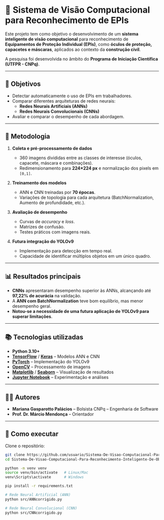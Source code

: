 # 🦾 Sistema de Visão Computacional para Reconhecimento de EPIs

Este projeto tem como objetivo o desenvolvimento de um **sistema inteligente de visão computacional** para reconhecimento de **Equipamentos de Proteção Individual (EPIs)**, como **óculos de proteção, capacetes e máscaras**, aplicados ao contexto da **construção civil**.  

A pesquisa foi desenvolvida no âmbito do **Programa de Iniciação Científica (UTFPR - CNPq)**.

---

## 📌 Objetivos

- Detectar automaticamente o uso de EPIs em trabalhadores.  
- Comparar diferentes arquiteturas de redes neurais:  
  - **Redes Neurais Artificiais (ANNs)**  
  - **Redes Neurais Convolucionais (CNNs)**  
- Avaliar e comparar o desempenho de cada abordagem.  

---

## 🧪 Metodologia

1. **Coleta e pré-processamento de dados**  
   - 360 imagens divididas entre as classes de interesse (óculos, capacete, máscara e combinações).  
   - Redimensionamento para **224×224 px** e normalização dos pixels em `[0,1]`.  

2. **Treinamento dos modelos**  
   - ANN e CNN treinadas por **70 épocas**.  
   - Variações de topologia para cada arquitetura (BatchNormalization, Aumento de profundidade, etc.).  

3. **Avaliação de desempenho**  
   - Curvas de *accuracy* e *loss*.  
   - Matrizes de confusão.  
   - Testes práticos com imagens reais.  

4. **Futura integração do YOLOv9**  
   - Implementação para detecção em tempo real.  
   - Capacidade de identificar múltiplos objetos em um único quadro.  

---

## 📊 Resultados principais

- **CNNs** apresentaram desempenho superior às ANNs, alcançando até **97,22% de acurácia** na validação.  
- A **ANN com BatchNormalization** teve bom equilíbrio, mas menor desempenho geral.  
- **Notou-se a necessidade de uma futura aplicação de **YOLOv9** para superar limitações**.  

---

## 📚 Tecnologias utilizadas

- **Python 3.10+**  
- **[TensorFlow](https://www.tensorflow.org/)** / **[Keras](https://keras.io/)** – Modelos ANN e CNN  
- **[PyTorch](https://pytorch.org/)** – Implementação do YOLOv9  
- **[OpenCV](https://opencv.org/)** – Processamento de imagens  
- **[Matplotlib](https://matplotlib.org/)** / **[Seaborn](https://seaborn.pydata.org/)** – Visualização de resultados  
- **[Jupyter Notebook](https://jupyter.org/)** – Experimentação e análises  

---

## 👩‍💻 Autores

- **Mariana Gasparotto Palácios** – Bolsista CNPq – Engenharia de Software  
- **Prof. Dr. Márcio Mendonça** – Orientador  

---

## 🚀 Como executar

Clone o repositório:
```bash
git clone https://github.com/usuario/Sistema-De-Visao-Computacional-Para-Reconhecimento-Inteligente-De-Objetos.git
cd Sistema-De-Visao-Computacional-Para-Reconhecimento-Inteligente-De-Objetos

python -m venv venv
source venv/bin/activate   # Linux/Mac
venv\Scripts\activate      # Windows

pip install -r requirements.txt

# Rede Neural Artificial (ANN)
python src/ANNcorrigido.py

# Rede Neural Convolucional (CNN)
python src/CNNcorrigido.py






